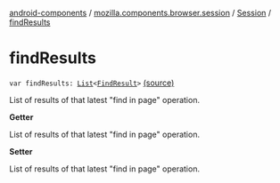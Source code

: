 [android-components](../../index.md) / [mozilla.components.browser.session](../index.md) / [Session](index.md) / [findResults](./find-results.md)

# findResults

`var findResults: `[`List`](https://kotlinlang.org/api/latest/jvm/stdlib/kotlin.collections/-list/index.html)`<`[`FindResult`](-find-result/index.md)`>` [(source)](https://github.com/mozilla-mobile/android-components/blob/master/components/browser/session/src/main/java/mozilla/components/browser/session/Session.kt#L241)

List of results of that latest "find in page" operation.

**Getter**

List of results of that latest "find in page" operation.

**Setter**

List of results of that latest "find in page" operation.

